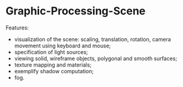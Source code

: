 # Graphic-Processing-Scene
Features:
- visualization of the scene: scaling, translation, rotation, camera movement using keyboard and mouse;
- specification of light sources;
- viewing solid, wireframe objects, polygonal and smooth surfaces;
- texture mapping and materials;
- exemplify shadow computation;
- fog.
